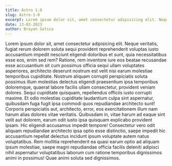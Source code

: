 ```yaml
---
title: Astro 1.0
slug: Astro-1-0 
excerpt: Lorem ipsum dolor sit, amet consectetur adipisicing elit. Neque veritatis, fugiat rerum dolorem soluta sequi provident reprehenderit voluptas iusto accusantium impedit nesciunt eligendi doloribus et sunt, quia necessitatibus esse eos, enim sed rem? Ratione, rem inventore iure eos beatae.
date: 13-03-2023
author: Brayan Gatica
---
```

Lorem ipsum dolor sit, amet consectetur adipisicing elit. Neque veritatis, fugiat rerum dolorem soluta sequi provident reprehenderit voluptas iusto accusantium impedit nesciunt eligendi doloribus et sunt, quia necessitatibus esse eos, enim sed rem? Ratione, rem inventore iure eos beatae recusandae esse accusantium sit cum possimus officia sequi ullam voluptates asperiores, architecto deserunt nostrum est velit nisi earum molestiae temporibus cupiditate. Nostrum aliquam corrupti perspiciatis soluta possimus illum molestias delectus eligendi praesentium ipsa temporibus doloremque, quaerat labore facilis ullam consectetur, provident veniam dolores. Sequi cupiditate quisquam, repellendus officiis iusto corrupti maxime. Et odio molestias cupiditate laudantium culpa sint aspernatur, quibusdam fuga fugit ipsa commodi quos repudiandae architecto sunt! Corporis perspiciatis aut, architecto, error, eos exercitationem illum nam harum alias dolores vitae veritatis. Quibusdam in, vitae harum ad eaque sint velit aut dolorem, earum odit iusto ipsa quisquam explicabo provident ipsam. Hic eligendi accusamus impedit tempore! Consectetur vero odit aliquam repudiandae architecto ipsa optio esse distinctio, saepe impedit hic accusantium repellat delectus incidunt ipsum voluptate autem natus voluptatibus. Rem mollitia reprehenderit ea quasi earum optio ad aliquam ipsum molestiae, saepe magni repudiandae officia facilis deleniti adipisci nihil aspernatur voluptatibus laborum cum ratione temporibus dignissimos animi in possimus! Quae animi soluta sed dignissimos.